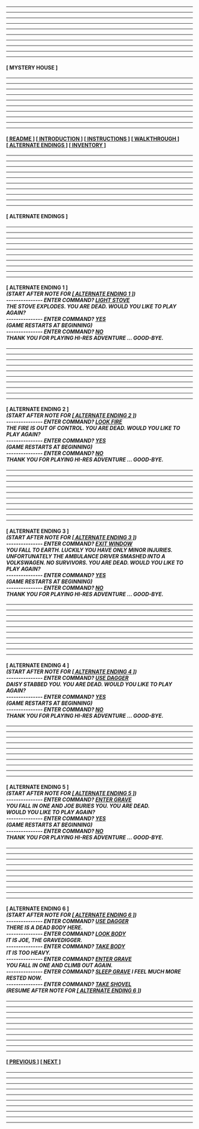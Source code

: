 
---
---
---
---
---
---
---
---
---
---
  
####

****[&nbsp;MYSTERY HOUSE&nbsp;]****

####

---
---
---
---
---
---
---
---
---
---

####

****[[&nbsp;README&nbsp;]](/readme.md) [[&nbsp;INTRODUCTION&nbsp;]](/introduction.md) [[&nbsp;INSTRUCTIONS&nbsp;]](/instructions.md)  [[&nbsp;WALKTHROUGH&nbsp;]](/walkthrough.md) [[&nbsp;ALTERNATE ENDINGS&nbsp;]](#alternateendings) [[&nbsp;INVENTORY&nbsp;]](/inventory.md)****

####

---
---
---
---
---
---
---
---
---
---

####

****<a name="alternateendings">[&nbsp;ALTERNATE ENDINGS&nbsp;]</a>****  

####

---
---
---
---
---
---
---
---
---
---

####

****[&nbsp;ALTERNATE ENDING 1&nbsp;]****  
***(START AFTER NOTE FOR <a name="alternateendingsalternateending1">[[&nbsp;ALTERNATE ENDING 1&nbsp;]](/walkthrough.md#walkthroughalternateending1))</a>  
--------------- ENTER COMMAND? <ins>LIGHT STOVE</ins>  
THE STOVE EXPLODES. YOU ARE DEAD. WOULD YOU LIKE TO PLAY AGAIN?  
--------------- ENTER COMMAND? <ins>YES</ins>  
(GAME RESTARTS AT BEGINNING)  
--------------- ENTER COMMAND? <ins>NO</ins>  
THANK YOU FOR PLAYING HI-RES ADVENTURE ... GOOD-BYE.***  

####

---
---
---
---
---
---
---
---
---
---

####

****[&nbsp;ALTERNATE ENDING 2&nbsp;]****  
***(START AFTER NOTE FOR <a name="alternateendingsalternateending2">[[&nbsp;ALTERNATE ENDING 2&nbsp;]](/walkthrough.md#walkthroughalternateending2))</a>  
--------------- ENTER COMMAND? <ins>LOOK FIRE</ins>  
THE FIRE IS OUT OF CONTROL. YOU ARE DEAD. WOULD YOU LIKE TO PLAY AGAIN?  
--------------- ENTER COMMAND? <ins>YES</ins>  
(GAME RESTARTS AT BEGINNING)  
--------------- ENTER COMMAND? <ins>NO</ins>  
THANK YOU FOR PLAYING HI-RES ADVENTURE ... GOOD-BYE.***  

####

---
---
---
---
---
---
---
---
---
---

####

****[&nbsp;ALTERNATE ENDING 3&nbsp;]****  
***(START AFTER NOTE FOR <a name="alternateendingsalternateending3">[[&nbsp;ALTERNATE ENDING 3&nbsp;]](/walkthrough.md#walkthroughalternateending3))</a>  
--------------- ENTER COMMAND? <ins>EXIT WINDOW</ins>  
YOU FALL TO EARTH. LUCKILY YOU HAVE ONLY MINOR INJURIES. UNFORTUNATELY THE AMBULANCE DRIVER SMASHED INTO A VOLKSWAGEN. NO SURVIVORS. YOU ARE DEAD. WOULD YOU LIKE TO PLAY AGAIN?  
--------------- ENTER COMMAND? <ins>YES</ins>  
(GAME RESTARTS AT BEGINNING)  
--------------- ENTER COMMAND? <ins>NO</ins>  
THANK YOU FOR PLAYING HI-RES ADVENTURE ... GOOD-BYE.***  

####

---
---
---
---
---
---
---
---
---
---

####

****[&nbsp;ALTERNATE ENDING 4&nbsp;]****  
***(START AFTER NOTE FOR <a name="alternateendingsalternateending4">[[&nbsp;ALTERNATE ENDING 4&nbsp;]](/walkthrough.md#walkthroughalternateending4))</a>  
--------------- ENTER COMMAND? <ins>USE DAGGER</ins>  
DAISY STABBED YOU. YOU ARE DEAD. WOULD YOU LIKE TO PLAY AGAIN?  
--------------- ENTER COMMAND? <ins>YES</ins>  
(GAME RESTARTS AT BEGINNING)  
--------------- ENTER COMMAND? <ins>NO</ins>  
THANK YOU FOR PLAYING HI-RES ADVENTURE ... GOOD-BYE.***  

####

---
---
---
---
---
---
---
---
---
---

####

****[&nbsp;ALTERNATE ENDING 5&nbsp;]****  
***(START AFTER NOTE FOR <a name="alternateendingsalternateending5">[[&nbsp;ALTERNATE ENDING 5&nbsp;]](/walkthrough.md#walkthroughalternateending5))</a>  
--------------- ENTER COMMAND? <ins>ENTER GRAVE</ins>  
YOU FALL IN ONE AND JOE BURIES YOU. YOU ARE DEAD.  
WOULD YOU LIKE TO PLAY AGAIN?  
--------------- ENTER COMMAND? <ins>YES</ins>  
(GAME RESTARTS AT BEGINNING)  
--------------- ENTER COMMAND? <ins>NO</ins>  
THANK YOU FOR PLAYING HI-RES ADVENTURE ... GOOD-BYE.***  

####

---
---
---
---
---
---
---
---
---
---

####

****[&nbsp;ALTERNATE ENDING 6&nbsp;]****  
***(START AFTER NOTE FOR <a name="alternateendingsalternateending6">[[&nbsp;ALTERNATE ENDING 6&nbsp;]](/walkthrough.md#walkthroughalternateending6))</a>  
--------------- ENTER COMMAND? <ins>USE DAGGER</ins>  
THERE IS A DEAD BODY HERE.  
--------------- ENTER COMMAND? <ins>LOOK BODY</ins>  
IT IS JOE, THE GRAVEDIGGER.  
--------------- ENTER COMMAND? <ins>TAKE BODY</ins>  
IT IS TOO HEAVY.  
--------------- ENTER COMMAND? <ins>ENTER GRAVE</ins>  
YOU FALL IN ONE AND CLIMB OUT AGAIN.  
--------------- ENTER COMMAND? <ins>SLEEP GRAVE</ins>
I FEEL MUCH MORE RESTED NOW.  
--------------- ENTER COMMAND? <ins>TAKE SHOVEL</ins>  
(RESUME AFTER NOTE FOR <a name="alternateendingsalternateending6">[[&nbsp;ALTERNATE ENDING 6&nbsp;]](/walkthrough.md#walkthroughalternateending6))</a>***  

####

---
---
---
---
---
---
---
---
---
---

####

****[[&nbsp;PREVIOUS&nbsp;]](/walkthrough.md) [[&nbsp;NEXT&nbsp;]](/inventory.md)****

####

---
---
---
---
---
---
---
---
---
---

